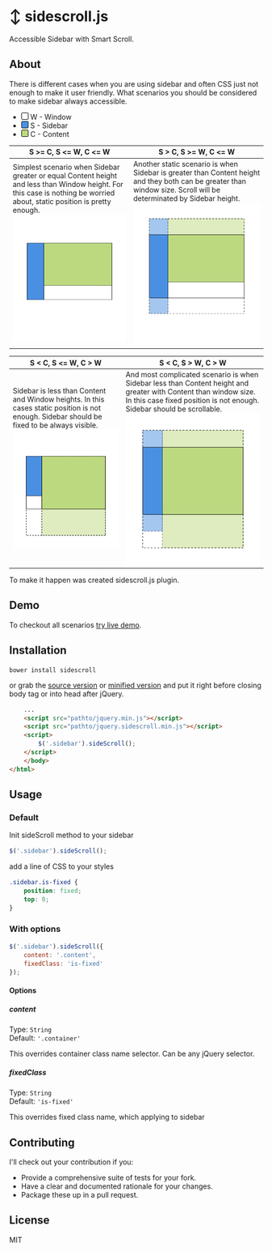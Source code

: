 # ↕ sidescroll.js

Accessible Sidebar with Smart Scroll.

## About

There is different cases when you are using sidebar and often CSS just not enough to make it user friendly.
What scenarios you should be considered to make sidebar always accessible.

- ![Window color](/proto/window.png) W - Window
- ![Sidebar color](/proto/sidebar.png) S - Sidebar
- ![Content color](/proto/content.png) C - Content

| S >= C, S <= W, C <= W | S > C, S >= W, C <= W |
| ------------- | ------------- |
| Simplest scenario when Sidebar greater or equal Content height and less than Window height. For this case is nothing be worried about, static position is pretty enough.![case 1](/proto/case1.png)  | Another static scenario is when Sidebar is greater than Content height and they both can be greater than window size. Scroll will be determinated by Sidebar height. ![case 2](/proto/case2.png)  |

| S < C, S <= W, C > W | S < C, S > W, C > W |
| ------------- | ------------- |
| Sidebar is less than Content and Window heights. In this cases static position is not enough. Sidebar should be fixed to be always visible. ![case 3](/proto/case3.png) | And most complicated scenario is when Sidebar less than Content height and greater with Content than window size. In this case fixed position is not enough. Sidebar should be scrollable. ![Case 4](/proto/case4.png) |

To make it happen was created sidescroll.js plugin.

## Demo

To checkout all scenarios [try live demo](http://godban.com.ua/projects/sidescroll/ "slidescroll.js demo").


## Installation

    bower install sidescroll

or grab the [source version](https://raw.githubusercontent.com/godban/sidescroll/master/dist/jquery.sidescroll.js) or [minified version](https://raw.githubusercontent.com/godban/sidescroll/master/dist/jquery.sidescroll.min.js) and put it right before closing body tag or into head after jQuery.

```html
	...
	<script src="pathto/jquery.min.js"></script>
	<script src="pathto/jquery.sidescroll.min.js"></script>
	<script>
		$('.sidebar').sideScroll();
	</script>
	</body>
</html>
```

## Usage

### Default

Init sideScroll method to your sidebar

```javascript
$('.sidebar').sideScroll();
```

add a line of CSS to your styles

```css
.sidebar.is-fixed {
	position: fixed;
	top: 0;
}
```

### With options

```javascript
$('.sidebar').sideScroll({
	content: '.content',
	fixedClass: 'is-fixed'
});
```

#### Options

##### content
Type: `String`  
Default: `'.container'`

This overrides container class name selector. Can be any jQuery selector.

##### fixedClass
Type: `String`  
Default: `'is-fixed'`

This overrides fixed class name, which applying to sidebar

## Contributing

I'll check out your contribution if you:

* Provide a comprehensive suite of tests for your fork.
* Have a clear and documented rationale for your changes.
* Package these up in a pull request.

## License

MIT
